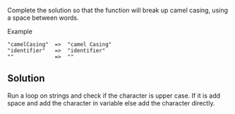 Complete the solution so that the function will break up camel casing, using a space between words.

Example
```
"camelCasing"  =>  "camel Casing"
"identifier"   =>  "identifier"
""             =>  ""
```

## Solution
Run a loop on strings and check if the character is upper case. If it is add space and add the character in variable else add the character directly.
